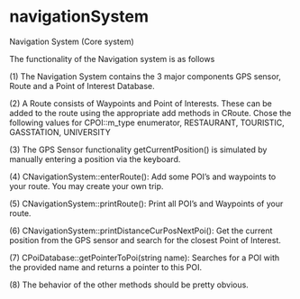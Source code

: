 # navigationSystem
Navigation System (Core system)

The functionality of the Navigation system is as follows

(1) The Navigation System contains the 3 major components GPS sensor, Route and a Point of Interest Database.

(2) A Route consists of Waypoints and Point of Interests. These can be added to the route using the appropriate add methods in CRoute. Chose the following values for CPOI::m_type enumerator, RESTAURANT, TOURISTIC, GASSTATION, UNIVERSITY

(3) The GPS Sensor functionality getCurrentPosition() is simulated by manually entering a position via the keyboard.

(4) CNavigationSystem::enterRoute(): Add some POI’s and waypoints to your route. You may create your own trip.

(5) CNavigationSystem::printRoute(): Print all POI’s and Waypoints of your route.

(6) CNavigationSystem::printDistanceCurPosNextPoi(): Get the current position from the GPS sensor and search for the closest Point of Interest.

(7) CPoiDatabase::getPointerToPoi(string name): Searches for a POI with the provided name and returns a pointer to this POI.

(8) The behavior of the other methods should be pretty obvious.
